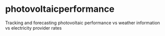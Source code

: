 # photovoltaicperformance
Tracking and forecasting photovoltaic performance vs weather information vs electricity provider rates
